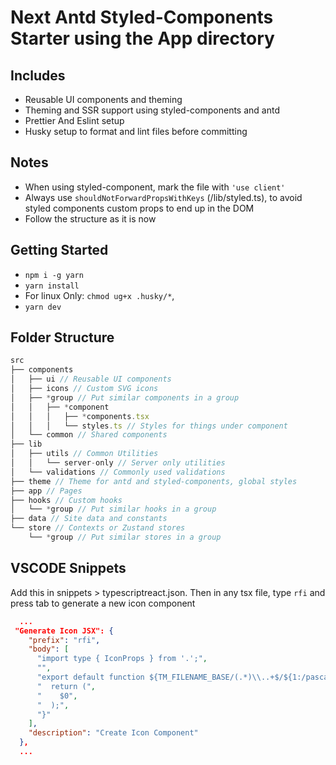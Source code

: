 # Next Antd Styled-Components Starter using the App directory

## Includes

- Reusable UI components and theming
- Theming and SSR support using styled-components and antd
- Prettier And Eslint setup
- Husky setup to format and lint files before committing

## Notes

- When using styled-component, mark the file with `'use client'`
- Always use `shouldNotForwardPropsWithKeys` (/lib/styled.ts), to avoid styled components custom props to end up in the DOM
- Follow the structure as it is now

## Getting Started

- `npm i -g yarn`
- `yarn install`
- For linux Only: `chmod ug+x .husky/*`,
- `yarn dev`

## Folder Structure

```ts
src
├── components
│   ├── ui // Reusable UI components
│   ├── icons // Custom SVG icons
│   ├── *group // Put similar components in a group
│   │   ├── *component
│   │   │   ├── *components.tsx
│   │   │   └── styles.ts // Styles for things under component
│   └── common // Shared components
├── lib
│   ├── utils // Common Utilities
│   │   └── server-only // Server only utilities
│   └── validations // Commonly used validations
├── theme // Theme for antd and styled-components, global styles
├── app // Pages
├── hooks // Custom hooks
│   └── *group // Put similar hooks in a group
├── data // Site data and constants
└── store // Contexts or Zustand stores
    └── *group // Put similar stores in a group
```

## VSCODE Snippets

Add this in snippets > typescriptreact.json. Then in any tsx file, type `rfi` and press tab to generate a new icon component

```json
  ...
 "Generate Icon JSX": {
    "prefix": "rfi",
    "body": [
      "import type { IconProps } from '.';",
      "",
      "export default function ${TM_FILENAME_BASE/(.*)\\..+$/${1:/pascalcase}/}Icon({ size, color, ...rest }: IconProps) {",
      "  return (",
      "    $0",
      "  );",
      "}"
    ],
    "description": "Create Icon Component"
  },
  ...
```
